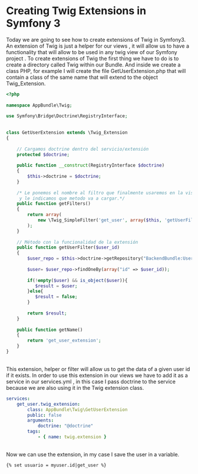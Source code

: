 <h1>Creating Twig Extensions in Symfony 3</h1>

Today we are going to see how to create extensions of Twig in Symfony3.
An extension of Twig is just a helper for our views , it will allow us to have a functionality that will allow to be used in any twig view of our Symfony project .
To create extensions of Twig the first thing we have to do is to create a directory called Twig within our Bundle. And inside we create a class PHP, for example I will create the file GetUserExtension.php that will contain a class of the same name that will extend to the object Twig_Extension.

```php
<?php 
 
namespace AppBundle\Twig;
 
use Symfony\Bridge\Doctrine\RegistryInterface;
 
 
class GetUserExtension extends \Twig_Extension
{
 
    // Cargamos doctrine dentro del servicio/extensión
    protected $doctrine;
 
    public function __construct(RegistryInterface $doctrine)
    {
        $this->doctrine = $doctrine;
    }
 
    /* Le ponemos el nombre al filtro que finalmente usaremos en la vista 
     y le indicamos que metodo va a cargar.*/
    public function getFilters()
    {
        return array(
            new \Twig_SimpleFilter('get_user', array($this, 'getUserFilter')),
        );
    }
 
    // Método con la funcionalidad de la extensión
    public function getUserFilter($user_id)
    {
        $user_repo = $this->doctrine->getRepository("BackendBundle:User");
 
        $user= $user_repo->findOneBy(array("id" => $user_id));
 
        if(!empty($user) && is_object($user)){
           $result = $user; 
        }else{
           $result = false;
        }
         
        return $result;
    }
 
    public function getName()
    {
        return 'get_user_extension';
    }
}
```

<br>
This extension, helper or filter will allow us to get the data of a given user id if it exists. 
In order to use this extension in our views we have to add it as a service in our services.yml , in this case I pass doctrine to the service because we are also using it in the Twig extension class.<br>


```yaml
services:
    get_user.twig_extension:
        class: AppBundle\Twig\GetUserExtension
        public: false
        arguments:
            doctrine: "@doctrine"
        tags:
            - { name: twig.extension }
```
<br>
Now we can use the extension, in my case I save the user in a variable.<br>

```twig
{% set usuario = myuser.id|get_user %}
```        
  
